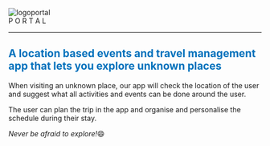 ![logoportal](https://cloud.githubusercontent.com/assets/17319815/24962072/67243e70-1fb8-11e7-945f-0fe94a038bb7.png)
<br/>
P O R T A L
<hr/>
<h2 style="font-size=50px;color:0071BC;">A location based events and travel management app that lets you explore unknown places</h2>

<p>When visiting an unknown place, our app will check the location of the user and suggest what all activities and events can be done around the user.</p>
<p>The user can plan the trip in the app and organise and personalise the schedule during their stay.</p>

*Never be afraid to explore!*:smile:
